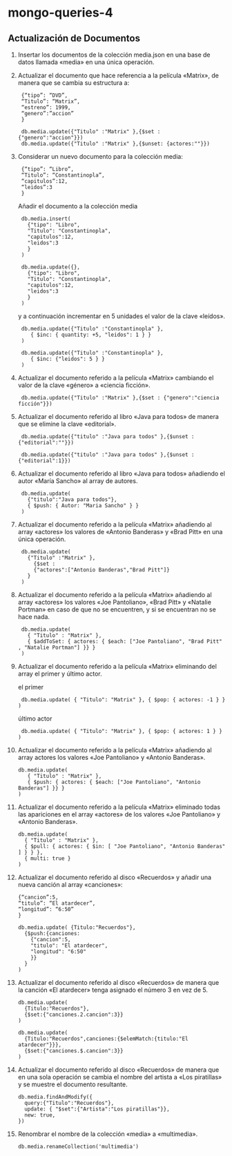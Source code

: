 # mongo-queries-4
## Actualización de Documentos

1. Insertar los documentos de la colección media.json en una base de datos llamada «media» en una única
operación.
2. Actualizar el documento que hace referencia a la película «Matrix», de manera que se cambia su estructura a:

        {“tipo”: “DVD”,
        “Titulo”: “Matrix”,
        “estreno”: 1999,
        “genero”:”accion”
        }
      
        db.media.update({"Titulo" :"Matrix" },{$set : {"genero":"accion"}})
        db.media.update({"Titulo" :"Matrix" },{$unset: {actores:""}})

3. Considerar un nuevo documento para la colección media:

        {“tipo”: “Libro”,
        “Titulo”: “Constantinopla”,
        “capitulos”:12,
        “leidos”:3
        }
        
    Añadir el documento a la colección media 
        
        db.media.insert( 
          {"tipo": "Libro",
          "Titulo": "Constantinopla",
          "capitulos":12,
          "leidos":3
          }
        )
        
        db.media.update({}, 
          {"tipo": "Libro",
          "Titulo": "Constantinopla",
          "capitulos":12,
          "leidos":3
          }
        )
     y a continuación incrementar en 5 unidades el valor de la clave «leídos».      

        db.media.update({"Titulo" :"Constantinopla" },
           { $inc: { quantity: +5, "leidos": 1 } }
        )
        
        db.media.update({"Titulo" :"Constantinopla" },
           { $inc: {"leidos": 5 } }
        )
       
4. Actualizar el documento referido a la película «Matrix» cambiando el valor de la clave «género» a «ciencia
ficción».

        db.media.update({"Titulo" :"Matrix" },{$set : {"genero":"ciencia ficción"}})

5. Actualizar el documento referido al libro «Java para todos» de manera que se elimine la clave «editorial».

        db.media.update({"titulo" :"Java para todos" },{$unset : {"editorial":""}})

        db.media.update({"titulo" :"Java para todos" },{$unset : {"editorial":1}})

6. Actualizar el documento referido al libro «Java para todos» añadiendo el autor «María Sancho» al array de
autores.

        db.media.update(
          {"titulo":"Java para todos"},
          { $push: { Autor: "Maria Sancho" } }
        )

7. Actualizar el documento referido a la película «Matrix» añadiendo al array «actores» los valores de
«Antonio Banderas» y «Brad Pitt» en una única operación.

        db.media.update(
          {"Titulo" :"Matrix" },
            {$set : 
            {"actores":["Antonio Banderas","Brad Pitt"]}
          }
        )

8. Actualizar el documento referido a la película «Matrix» añadiendo al array «actores» los valores «Joe
Pantoliano», «Brad Pitt» y «Natalie Portman» en caso de que no se encuentren, y si se encuentran no se
hace nada.

        db.media.update(
          { "Titulo" : "Matrix" },
          { $addToSet: { actores: { $each: ["Joe Pantoliano", "Brad Pitt" , "Natalie Portman"] }} }
        )

9. Actualizar el documento referido a la película «Matrix» eliminando del array el primer y último actor.

    el primer
  
        db.media.update( { "Titulo": "Matrix" }, { $pop: { actores: -1 } } )
    último actor
  
        db.media.update( { "Titulo": "Matrix" }, { $pop: { actores: 1 } } )

10. Actualizar el documento referido a la película «Matrix» añadiendo al array actores los valores «Joe
Pantoliano» y «Antonio Banderas».

        db.media.update(
           { "Titulo" : "Matrix" },
           { $push: { actores: { $each: ["Joe Pantoliano", "Antonio Banderas"] }} }
        )
        
11. Actualizar el documento referido a la película «Matrix» eliminado todas las apariciones en el array
«actores» de los valores «Joe Pantoliano» y «Antonio Banderas».

        db.media.update( 
          { "Titulo" : "Matrix" },
          { $pull: { actores: { $in: [ "Joe Pantoliano", "Antonio Banderas" ] } } },     
          { multi: true } 
        )

12. Actualizar el documento referido al disco «Recuerdos» y añadir una nueva canción al array «canciones»:

        {“cancion”:5,
        “titulo”: “El atardecer”,
        “longitud”: “6:50”
        }
        
        db.media.update( {Titulo:"Recuerdos"},
          {$push:{canciones:
            {"cancion":5,
            "titulo": "El atardecer",
            "longitud": "6:50"
            }}
          }
        )

13. Actualizar el documento referido al disco «Recuerdos» de manera que la canción «El atardecer» tenga
asignado el número 3 en vez de 5.

        db.media.update( 
          {Titulo:"Recuerdos"}, 
          {$set:{"canciones.2.cancion":3}} 
        )
        
        db.media.update( 
          {Titulo:"Recuerdos",canciones:{$elemMatch:{titulo:"El atardecer"}}}, 
          {$set:{"canciones.$.cancion":3}} 
        )

14. Actualizar el documento referido al disco «Recuerdos» de manera que en una sola operación se cambia el
nombre del artista a «Los piratillas» y se muestre el documento resultante.

        db.media.findAndModify({
          query:{"Titulo":"Recuerdos"},
          update: { "$set":{"Artista":"Los piratillas"}},
          new: true,
        })

15. Renombrar el nombre de la colección «media» a «multimedia».

        db.media.renameCollection('multimedia')


